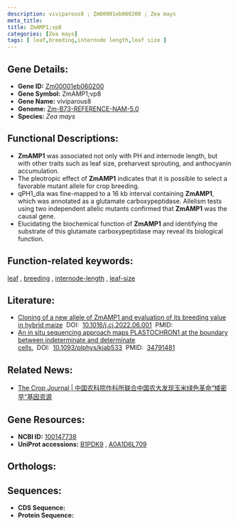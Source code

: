 ```yaml
---
description: viviparous8 ; Zm00001eb060200 ; Zea mays
meta_title:
title: ZmAMP1;vp8
categories: [Zea mays]
tags: [ leaf,breeding,internode length,leaf size ]
---
```


## Gene Details:
- **Gene ID:**	[Zm00001eb060200](https://www.maizegdb.org/gene_center/gene/Zm00001eb060200)
- **Gene Symbol:** ZmAMP1;vp8
- **Gene Name:** viviparous8
- **Genome:** [Zm-B73-REFERENCE-NAM-5.0](https://www.maizegdb.org/genome/assembly/Zm-B73-REFERENCE-NAM-5.0)
- **Species:** *Zea mays*

## Functional Descriptions:
   - **ZmAMP1** was associated not only with PH and internode length, but with other traits such as leaf size, preharvest sprouting, and anthocyanin accumulation.
   - The pleotropic effect of **ZmAMP1** indicates that it is possible to select a favorable mutant allele for crop breeding.
   - qPH1_dla was fine-mapped to a 16 kb interval containing **ZmAMP1**, which was annotated as a glutamate carboxypeptidase. Allelism tests using two independent allelic mutants confirmed that **ZmAMP1** was the causal gene.
   - Elucidating the biochemical function of **ZmAMP1** and identifying the substrate of this glutamate carboxypeptidase may reveal its biological function.

## Function-related keywords:
[leaf](/tags/leaf/)&nbsp;,&nbsp;[breeding](/tags/breeding/)&nbsp;,&nbsp;[internode-length](/tags/internode-length/)&nbsp;,&nbsp;[leaf-size](/tags/leaf-size/)

## Literature:
   - [Cloning of a new allele of ZmAMP1 and evaluation of its breeding value in hybrid maize]( https://www.sciencedirect.com/science/article/pii/S2214514122001350)&nbsp;&nbsp;DOI:&nbsp;&nbsp;[10.1016/j.cj.2022.06.001](https://www.sciencedirect.com/science/article/pii/S2214514122001350)&nbsp;&nbsp;PMID:&nbsp;&nbsp;[](https://pubmed.ncbi.nlm.nih.gov//)
   - [An in situ sequencing approach maps PLASTOCHRON1 at the boundary between indeterminate and determinate cells.]( https://academic.oup.com/plphys/article/188/2/782/6428669)&nbsp;&nbsp;DOI:&nbsp;&nbsp;[10.1093/plphys/kiab533](https://academic.oup.com/plphys/article/188/2/782/6428669)&nbsp;&nbsp;PMID:&nbsp;&nbsp;[34791481](https://pubmed.ncbi.nlm.nih.gov/34791481/)

## Related News:
   - [The Crop Journal | 中国农科院作科所联合中国农大发现玉米绿色革命“矮密早”基因资源](https://mp.weixin.qq.com/s?__biz=Mzg3MDEwNDEyMg==&mid=2247534343&idx=6&sn=cad9284bf85f0baafd0ab838c24afab5&chksm=ce90ea52f9e763443e4c32955572d382f585557e0fd78b2c1b08c4a5c158f24869d276676da5&scene=27#wechat_redirect)

## Gene Resources:
- **NCBI ID:** [100147738](https://www.ncbi.nlm.nih.gov/gene/?term=100147738)
- **UniProt accessions:** [B1PDK9](https://www.uniprot.org/uniprotkb/B1PDK9/entry)&nbsp;,&nbsp;[A0A1D6L709](https://www.uniprot.org/uniprotkb/A0A1D6L709/entry)

## Orthologs:

## Sequences:
- **CDS Sequence:**
- **Protein Sequence:**
